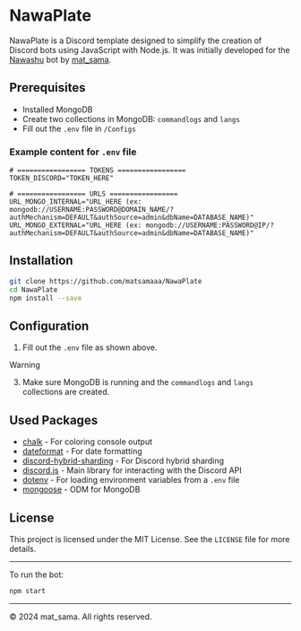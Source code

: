 # NawaPlate

NawaPlate is a Discord template designed to simplify the creation of Discord bots using JavaScript with Node.js. It was initially developed for the [Nawashu](https://nawashu.xyz/) bot by [mat_sama](https://github.com/matsamaaa).

## Prerequisites

- Installed MongoDB
- Create two collections in MongoDB: `commandlogs` and `langs`
- Fill out the `.env` file in `/Configs`

### Example content for `.env` file

```env
# ================= TOKENS =================
TOKEN_DISCORD="TOKEN_HERE"

# ================= URLS =================
URL_MONGO_INTERNAL="URL_HERE (ex: mongodb://USERNAME:PASSWORD@DOMAIN_NAME/?authMechanism=DEFAULT&authSource=admin&dbName=DATABASE_NAME)"
URL_MONGO_EXTERNAL="URL_HERE (ex: mongodb://USERNAME:PASSWORD@IP/?authMechanism=DEFAULT&authSource=admin&dbName=DATABASE_NAME)"
```

## Installation

```bash
git clone https://github.com/matsamaaa/NawaPlate
cd NawaPlate
npm install --save
```

## Configuration

1. Fill out the `.env` file as shown above.
> [!WARNING]
> 3. Make sure MongoDB is running and the `commandlogs` and `langs` collections are created.

## Used Packages

- [chalk](https://www.npmjs.com/package/chalk) - For coloring console output
- [dateformat](https://www.npmjs.com/package/dateformat) - For date formatting
- [discord-hybrid-sharding](https://www.npmjs.com/package/discord-hybrid-sharding) - For Discord hybrid sharding
- [discord.js](https://www.npmjs.com/package/discord.js) - Main library for interacting with the Discord API
- [dotenv](https://www.npmjs.com/package/dotenv) - For loading environment variables from a `.env` file
- [mongoose](https://www.npmjs.com/package/mongoose) - ODM for MongoDB

## License

This project is licensed under the MIT License. See the `LICENSE` file for more details.

---

To run the bot:

```bash
npm start
```

---

© 2024 mat_sama. All rights reserved.

